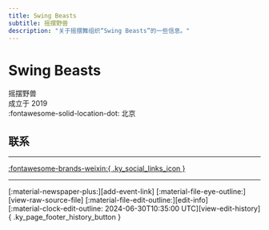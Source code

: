 ```yaml
---
title: Swing Beasts
subtitle: 摇摆野兽
description: "关于摇摆舞组织“Swing Beasts”的一些信息。"
---
```


# Swing Beasts

摇摆野兽  
成立于 2019  
:fontawesome-solid-location-dot: 北京  


## 联系


---

 [:fontawesome-brands-weixin:{ .ky_social_links_icon }](# "SwingBeasts摇摆野兽")

---

<div class="ky_page_footer" markdown>
<div class="ky_page_footer_trailing" markdown="span">
[:material-newspaper-plus:][add-event-link]
[:material-file-eye-outline:][view-raw-source-file]
[:material-file-edit-outline:][edit-info]
</div>
<div class="ky_page_footer_leading" markdown="span">
[:material-clock-edit-outline: 2024-06-30T10:35:00 UTC][view-edit-history]{ .ky_page_footer_history_button }
</div>
</div>

[add-event-link]: https://github.com/swingdance/events/issues/new?assignees=&labels=add+event&projects=&template=02-add_entity.yml&title=Add%20Event%3A%20zh_CN%20%E2%80%A2%20%3CName%3E&region=zh_CN&province=Beijing&city=Beijing&org_id=swing-beasts "添加活动"
[view-raw-source-file]: https://github.com/swingdance/orgs/blob/main/zh_CN/swing-beasts.json "查看原始源文件"
[edit-info]: https://github.com/swingdance/orgs/issues/new?assignees=&labels=update+org&projects=&template=03-update_entity.yml&title=Update%20Org%3A%20zh_CN%20%E2%80%A2%20Swing%20Beasts&region=zh_CN&id=swing-beasts&name=Swing%20Beasts "编辑信息"

[view-edit-history]: https://github.com/swingdance/orgs/commits/main/zh_CN/swing-beasts.json "查看编辑历史"
